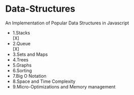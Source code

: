 # Data-Structures
An Implementation of Popular Data Structures in Javascript
<ul>
  <li>1.Stacks</li> [X]
  <li>2.Queue</li>  [X]
  <li>3.Sets and Maps</li>
  <li>4.Trees</li>
  <li>5.Graphs</li>
  <li>6.Sorting</li>
  <li>7.Big O Notation</li>
  <li>8.Space and Time Complexity</li>
  <li>9.Micro-Optimizations and Memory management</li>
</ul>
